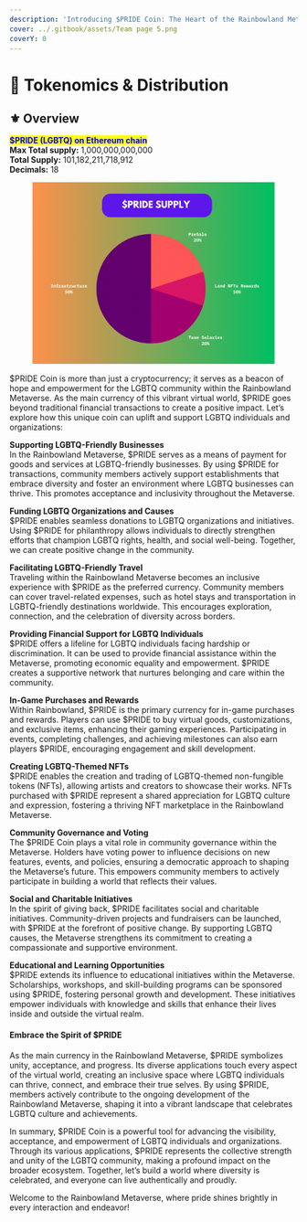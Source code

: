 ```yaml
---
description: 'Introducing $PRIDE Coin: The Heart of the Rainbowland Metaverse'
cover: ../.gitbook/assets/Team page 5.png
coverY: 0
---
```


# 🏦 Tokenomics & Distribution

## ⚜️ Overview

<mark style="color:blue;">**$PRIDE (LGBTQ) on Ethereum chain**</mark>\
**Max Total supply:** 1,000,000,000,000\
**Total Supply:** 101,182,211,718,912\
**Decimals:** 18

<figure><img src="../.gitbook/assets/6D5CC894-B00E-41B7-8362-6C801A97BA0C.png" alt="$PRIDE Coin supply"><figcaption></figcaption></figure>

$PRIDE Coin is more than just a cryptocurrency; it serves as a beacon of hope and empowerment for the LGBTQ community within the Rainbowland Metaverse. As the main currency of this vibrant virtual world, $PRIDE goes beyond traditional financial transactions to create a positive impact. Let’s explore how this unique coin can uplift and support LGBTQ individuals and organizations:

**Supporting LGBTQ-Friendly Businesses**\
In the Rainbowland Metaverse, $PRIDE serves as a means of payment for goods and services at LGBTQ-friendly businesses. By using $PRIDE for transactions, community members actively support establishments that embrace diversity and foster an environment where LGBTQ businesses can thrive. This promotes acceptance and inclusivity throughout the Metaverse.

**Funding LGBTQ Organizations and Causes**\
$PRIDE enables seamless donations to LGBTQ organizations and initiatives. Using $PRIDE for philanthropy allows individuals to directly strengthen efforts that champion LGBTQ rights, health, and social well-being. Together, we can create positive change in the community.

**Facilitating LGBTQ-Friendly Travel**\
Traveling within the Rainbowland Metaverse becomes an inclusive experience with $PRIDE as the preferred currency. Community members can cover travel-related expenses, such as hotel stays and transportation in LGBTQ-friendly destinations worldwide. This encourages exploration, connection, and the celebration of diversity across borders.

**Providing Financial Support for LGBTQ Individuals**\
$PRIDE offers a lifeline for LGBTQ individuals facing hardship or discrimination. It can be used to provide financial assistance within the Metaverse, promoting economic equality and empowerment. $PRIDE creates a supportive network that nurtures belonging and care within the community.

**In-Game Purchases and Rewards**\
Within Rainbowland, $PRIDE is the primary currency for in-game purchases and rewards. Players can use $PRIDE to buy virtual goods, customizations, and exclusive items, enhancing their gaming experiences. Participating in events, completing challenges, and achieving milestones can also earn players $PRIDE, encouraging engagement and skill development.

**Creating LGBTQ-Themed NFTs**\
$PRIDE enables the creation and trading of LGBTQ-themed non-fungible tokens (NFTs), allowing artists and creators to showcase their works. NFTs purchased with $PRIDE represent a shared appreciation for LGBTQ culture and expression, fostering a thriving NFT marketplace in the Rainbowland Metaverse.

**Community Governance and Voting**\
The $PRIDE Coin plays a vital role in community governance within the Metaverse. Holders have voting power to influence decisions on new features, events, and policies, ensuring a democratic approach to shaping the Metaverse’s future. This empowers community members to actively participate in building a world that reflects their values.

**Social and Charitable Initiatives**\
In the spirit of giving back, $PRIDE facilitates social and charitable initiatives. Community-driven projects and fundraisers can be launched, with $PRIDE at the forefront of positive change. By supporting LGBTQ causes, the Metaverse strengthens its commitment to creating a compassionate and supportive environment.

**Educational and Learning Opportunities**\
$PRIDE extends its influence to educational initiatives within the Metaverse. Scholarships, workshops, and skill-building programs can be sponsored using $PRIDE, fostering personal growth and development. These initiatives empower individuals with knowledge and skills that enhance their lives inside and outside the virtual realm.

#### **Embrace the Spirit of $PRIDE**

As the main currency in the Rainbowland Metaverse, $PRIDE symbolizes unity, acceptance, and progress. Its diverse applications touch every aspect of the virtual world, creating an inclusive space where LGBTQ individuals can thrive, connect, and embrace their true selves. By using $PRIDE, members actively contribute to the ongoing development of the Rainbowland Metaverse, shaping it into a vibrant landscape that celebrates LGBTQ culture and achievements.

In summary, $PRIDE Coin is a powerful tool for advancing the visibility, acceptance, and empowerment of LGBTQ individuals and organizations. Through its various applications, $PRIDE represents the collective strength and unity of the LGBTQ community, making a profound impact on the broader ecosystem. Together, let’s build a world where diversity is celebrated, and everyone can live authentically and proudly.

Welcome to the Rainbowland Metaverse, where pride shines brightly in every interaction and endeavor!
